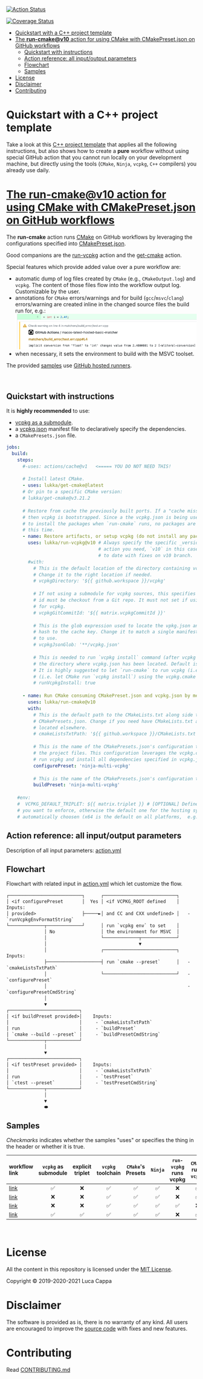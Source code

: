 [![Action Status](https://github.com/lukka/run-cmake/workflows/build-test/badge.svg)](https://github.com/lukka/run-cmake/actions)

[![Coverage Status](https://coveralls.io/repos/github/lukka/run-cmake/badge.svg?branch=main)](https://coveralls.io/github/lukka/run-cmake?branch=main)

- [Quickstart with a C++ project template](#quickstart-with-a-c-project-template)
- [The **run-cmake@v10** action for using CMake with CMakePreset.json on GitHub workflows](#the-run-cmakev10-action-for-using-cmake-with-cmakepresetjson-on-github-workflows)
  - [Quickstart with instructions](#quickstart-with-instructions)
  - [Action reference: all input/output parameters](#action-reference-all-inputoutput-parameters)
  - [Flowchart](#flowchart)
  - [Samples](#samples)
- [License](#license)
- [Disclaimer](#disclaimer)
- [Contributing](#contributing)

# Quickstart with a C++ project template

Take a look at this [C++ project template](https://github.com/lukka/CppCMakeVcpkgTemplate) that applies all the following instructions, but also shows how to create a __pure__ workflow without using special GitHub action that you cannot run locally on your development machine, but directly using the tools (`CMake`, `Ninja`, `vcpkg`, `C++` compilers) you already use daily.

# [The **run-cmake@v10** action for using CMake with CMakePreset.json on GitHub workflows](https://github.com/marketplace/actions/run-cmake)

The **run-cmake** action runs [CMake](https://cmake.org) on GitHub workflows by leveraging the configurations specified into [CMakePreset.json](https://cmake.org/cmake/help/latest/manual/cmake-presets.7.html).

Good companions are the [run-vcpkg](https://github.com/marketplace/actions/run-vcpkg) action and the [get-cmake](https://github.com/marketplace/actions/get-cmake) action.

Special features which provide added value over a pure workflow are:
  - automatic dump of log files created by `CMake` (e.g., `CMakeOutput.log`) and `vcpkg`. The content of those files flow into the workflow output log. Customizable by the user.
  - annotations for `CMake` errors/warnings and for build (`gcc`/`msvc`/`clang`) errors/warning are created inline in the changed source files the build run for, e.g.: ![Annotation](./docs/imgs/annotation.png)
  - when necessary, it sets the environment to build with the MSVC toolset.

The provided [samples](#samples) use [GitHub hosted runners](https://help.github.com/en/actions/automating-your-workflow-with-github-actions/virtual-environments-for-github-hosted-runners).

<br>

## Quickstart with instructions

It is __highly recommended__ to use:
- [vcpkg as a submodule](#vcpkgsubmodule).
- a [vcpkg.json](#vcpkgjson) manifest file to declaratively specify the dependencies.
- a `CMakePresets.json` file.

```yaml
jobs:
  build:
    steps:
      #-uses: actions/cache@v1   <===== YOU DO NOT NEED THIS!

      # Install latest CMake.
      - uses: lukka/get-cmake@latest
      # Or pin to a specific CMake version:
      # lukka/get-cmake@v3.21.2

      # Restore from cache the previously built ports. If a "cache miss" occurs,
      # then vcpkg is bootstrapped. Since a the vcpkg.json is being used later on
      # to install the packages when `run-cmake` runs, no packages are installed at
      # this time.
      - name: Restore artifacts, or setup vcpkg (do not install any package)
        uses: lukka/run-vcpkg@v10 # Always specify the specific _version_ of the 
                                  # action you need, `v10` in this case to stay up
                                  # to date with fixes on v10 branch.
        #with:
          # This is the default location of the directory containing vcpkg sources.
          # Change it to the right location if needed.
          # vcpkgDirectory: '${{ github.workspace }}/vcpkg'

          # If not using a submodule for vcpkg sources, this specifies which commit
          # id must be checkout from a Git repo. It must not set if using a submodule
          # for vcpkg.
          # vcpkgGitCommitId: '${{ matrix.vcpkgCommitId }}'

          # This is the glob expression used to locate the vpkg.json and add its
          # hash to the cache key. Change it to match a single manifest file you want
          # to use.
          # vcpkgJsonGlob: '**/vcpkg.json'

          # This is needed to run `vcpkg install` command (after vcpkg is built) in
          # the directory where vcpkg.json has been located. Default is false,
          # It is highly suggested to let `run-cmake` to run vcpkg (i.e. `false`)
          # (i.e. let CMake run `vcpkg install`) using the vcpkg.cmake toolchain.
          # runVcpkgInstall: true

      - name: Run CMake consuming CMakePreset.json and vcpkg.json by mean of vcpkg.
        uses: lukka/run-cmake@v10
        with:
          # This is the default path to the CMakeLists.txt along side the
          # CMakePresets.json. Change if you need have CMakeLists.txt and CMakePresets.json
          # located elsewhere.
          # cmakeListsTxtPath: '${{ github.workspace }}/CMakeLists.txt'

          # This is the name of the CMakePresets.json's configuration to use to generate
          # the project files. This configuration leverages the vcpkg.cmake toolchain file to
          # run vcpkg and install all dependencies specified in vcpkg.json.
          configurePreset: 'ninja-multi-vcpkg'

          # This is the name of the CMakePresets.json's configuration to build the project.
          buildPreset: 'ninja-multi-vcpkg'
    
    #env:
    #  VCPKG_DEFAULT_TRIPLET: ${{ matrix.triplet }} # [OPTIONAL] Define the vcpkg's triplet 
    # you want to enforce, otherwise the default one for the hosting system will be 
    # automatically choosen (x64 is the default on all platforms,  e.g. x64-osx).
```

## Action reference: all input/output parameters

Description of all input parameters:
[action.yml](https://github.com/lukka/run-cmake/blob/main/action.yml)


## Flowchart

Flowchart with related input in [action.yml](https://github.com/lukka/run-cmake/blob/main/action.yml) which let customize the flow.

```
┌───────────────────────────┐      ┌───────────────────────────┐
│ <if configurePreset       │  Yes │ <if VCPKG_ROOT defined    │  Inputs:
│ provided>                 ├─────►│ and CC and CXX undefined> │   - `runVcpkgEnvFormatString`
└─────────────┬─────────────┘      │ run `vcpkg env` to set    │
              │ No                 │ the environment for MSVC  │
              │                    └─────────────┬─────────────┘
              │                                  ▼
              │                    ┌───────────────────────────┐  Inputs:
              ├────────────────────┤ run `cmake --preset`      │   - `cmakeListsTxtPath`
              │                    └───────────────────────────┘   - `configurePreset`
              │                                                    - `configurePresetCmdString`
              │
              ▼
┌──────────────────────────┐
│ <if buildPreset provided>│    Inputs:
│                          │     - `cmakeListsTxtPath`
│ run                      │     - `buildPreset`
│ `cmake --build --preset` │     - `buildPresetCmdString`
└─────────────┬────────────┘
              │
              ▼
┌──────────────────────────┐
│ <if testPreset provided> │    Inputs:
│                          │     - `cmakeListsTxtPath`
│ run                      │     - `testPreset`
│ `ctest --preset`         │     - `testPresetCmdString`
└─────────────┬────────────┘
              │
              ▼
              ⬬
```

## Samples

_Checkmarks_ indicates whether the samples "uses" or specifies the thing in the header or whether it is true.

|workflow link|`vcpkg` as submodule|explicit triplet|`vcpkg` toolchain|`CMake`'s Presets|`Ninja`|`run-vcpkg` runs vcpkg|`CMake` runs `vcpkg`
|:-|:-:|:-:|:-:|:-:|:-:|:-:|:-:|
|[link](https://github.com/lukka/CppBuildTasks-Validation/blob/v10/.github/workflows/hosted-ninja-vcpkg_submod.yml)|✅|❌|✅|✅|✅|❌|✅|
|[link](https://github.com/lukka/CppBuildTasks-Validation/blob/v10/.github/workflows/hosted-ninja-vcpkg.yml)|❌|❌|✅|✅|✅|❌|✅
|[link](https://github.com/lukka/CppBuildTasks-Validation/blob/v10/.github/workflows/hosted-ninja-vcpkg-install.yml)|❌|❌|✅|✅|✅|✅|❌|
|[link](https://github.com/lukka/CppBuildTasks-Validation/blob/v10/.github/workflows/hosted-ninja-vcpkg_submod-triplet.yml)|✅|✅|✅|✅|✅|❌|✅

<br>

# License

All the content in this repository is licensed under the [MIT License](LICENSE.txt).

Copyright © 2019-2020-2021 Luca Cappa

# Disclaimer

The software is provided as is, there is no warranty of any kind. All users are encouraged to improve the [source code](https://github.com/lukka/run-cmake) with fixes and new features.

# Contributing

Read [CONTRIBUTING.md](CONTRIBUTING.md)

